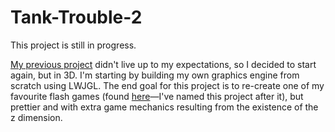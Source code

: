 # Tank-Trouble-2

This project is still in progress.

[My previous project](https://github.com/shashankanandkannan/Tank-Trouble) didn't live up to my expectations, so I decided to start again, but in 3D. I'm starting by building my own graphics engine from scratch using LWJGL. The end goal for this project is to re-create one of my favourite flash games (found [here](https://tanktrouble.com)—I've named this project after it), but prettier and with extra game mechanics resulting from the existence of the z dimension.
